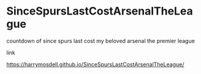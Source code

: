 # SinceSpursLastCostArsenalTheLeague
countdown of since spurs last cost my beloved arsenal the premier league



link


https://harrymosdell.github.io/SinceSpursLastCostArsenalTheLeague/
